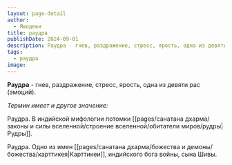 ```yaml
---
layout: page-detail
author:
  - Яшодеви
title: раудра
publishDate: 2024-09-01
description: Раудра - гнев, раздражение, стресс, ярость, одна из девяти рас (эмоций).
tags:
  - раудра
image:
---
```

**Раудра** - гнев, раздражение, стресс, ярость, одна из девяти рас (эмоций).

*Термин имеет и другое значение:*

Раудра. В индийской мифологии потомки [[pages/санатана дхарма/законы и силы вселенной/строение вселенной/обитатели миров/рудры|Рудры]].

Раудра. Одно из имен [[pages/санатана дхарма/божества и демоны/божества/карттикея|Карттикеи]], индийского бога войны, сына Шивы.



